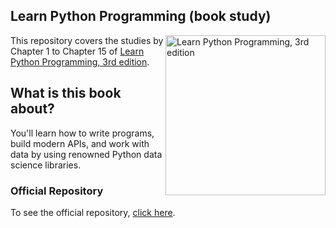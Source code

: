 ## Learn Python Programming (book study)
<a href="https://www.packtpub.com/product/learn-python-programming-3rd-edition-third-edition/9781801815093"><img src="https://content.packt.com/_/image/original/B17579/cover_image_large.jpg" alt="Learn Python Programming, 3rd edition" height="256px" align="right"></a>
This repository covers the studies by Chapter 1 to Chapter 15 of [Learn Python Programming, 3rd edition](https://www.packtpub.com/product/learn-python-programming-3rd-edition-third-edition/9781801815093).
## What is this book about?
You'll learn how to write programs, build modern APIs, and work with data by using renowned Python data science libraries.
### Official Repository
To see the official repository, [click here](https://github.com/PacktPublishing/Learn-Python-Programming-Third-Edition).
